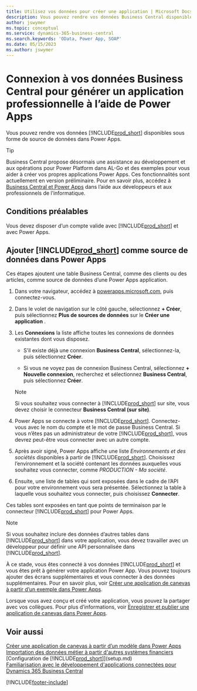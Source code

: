 ```yaml
---
title: Utilisez vos données pour créer une application | Microsoft Docs
description: Vous pouvez rendre vos données Business Central disponibles sous forme de source de données et spécifier une URL OData de vos services Web pour générer une application métier à l’aide de Power Apps.
author: jswymer
ms.topic: conceptual
ms.service: dynamics-365-business-central
ms.search.keywords: 'OData, Power App, SOAP'
ms.date: 05/15/2023
ms.author: jswymer
---
```

# Connexion à vos données Business Central pour générer un application professionnelle à l’aide de Power Apps

Vous pouvez rendre vos données [!INCLUDE[prod_short](includes/prod_short.md)] disponibles sous forme de source de données dans Power Apps.  

> [!TIP]  
> Business Central propose désormais une assistance au développement et aux opérations pour Power Platform dans AL-Go et des exemples pour vous aider à créer vos propres applications Power Apps. Ces fonctionnalités sont actuellement en version préliminaire. Pour en savoir plus, accédez à [Business Central et Power Apps](/dynamics365/business-central/dev-itpro/powerplatform/power-apps-overview) dans l’aide aux développeurs et aux professionnels de l’informatique.

## Conditions préalables

Vous devez disposer d’un compte valide avec [!INCLUDE[prod_short](includes/prod_short.md)] et avec Power Apps.  

## Ajouter [!INCLUDE[prod_short](includes/prod_short.md)] comme source de données dans Power Apps

Ces étapes ajoutent une table Business Central, comme des clients ou des articles, comme source de données d’une Power Apps application.

1. Dans votre navigateur, accédez à [powerapps.microsoft.com](https://powerapps.microsoft.com/), puis connectez-vous.
2. Dans le volet de navigation sur le côté gauche, sélectionnez **+ Créer**, puis sélectionnez **Plus de sources de données** sur le **Créer une application** .
  
   <!-- This step opens Power Apps canavs. On first sign-in, you must specify the country/region.  -->
3. Les **Connexions** la liste affiche toutes les connexions de données existantes dont vous disposez.

   - S’il existe déjà une connexion **Business Central**, sélectionnez-la, puis sélectionnez **Créer**.

   - Si vous ne voyez pas de connexion Business Central, sélectionnez **+ Nouvelle connexion**, recherchez et sélectionnez **Business Central**, puis sélectionnez **Créer**.

   > [!NOTE]
   > Si vous souhaitez vous connecter à [!INCLUDE[prod_short](includes/prod_short.md)] sur site, vous devez choisir le connecteur **Business Central (sur site)**.  
  
4. Power Apps se connecte à votre [!INCLUDE[prod_short](includes/prod_short.md)]. Connectez-vous avec le nom du compte et le mot de passe Business Central. Si vous n’êtes pas un administrateur de votre [!INCLUDE[prod_short](includes/prod_short.md)], vous devrez peut-être vous connecter avec un autre compte.  
5. Après avoir signé, Power Apps affiche une liste *Environnements et des sociétés* disponibles à partir de [!INCLUDE[prod_short](includes/prod_short.md)]. Choisissez l’environnement et la société contenant les données auxquelles vous souhaitez vous connecter, comme *PRODUCTION - Ma société*.  
6. Ensuite, une liste de tables qui sont exposées dans le cadre de l’API pour votre environnement vous sera présentée. Sélectionnez la table à laquelle vous souhaitez vous connecter, puis choisissez **Connecter**.

Ces tables sont exposées en tant que points de terminaison par le connecteur [!INCLUDE[prod_short](includes/prod_short.md)] pour Power Apps.  

> [!NOTE]
> Si vous souhaitez inclure des données d’autres tables dans [!INCLUDE[prod_short](includes/prod_short.md)] dans votre application, vous devez travailler avec un développeur pour définir une API personnalisée dans [!INCLUDE[prod_short](includes/prod_short.md)].  

À ce stade, vous êtes connecté à vos données [!INCLUDE[prod_short](includes/prod_short.md)] et vous êtes prêt à générer votre application Power App. Vous pouvez toujours ajouter des écrans supplémentaires et vous connecter à des données supplémentaires. Pour en savoir plus, voir [Créer une application de canevas à partir d’un exemple dans Power Apps](/powerapps/maker/canvas-apps/open-and-run-a-sample-app).  

Lorsque vous avez conçu et créé votre application, vous pouvez la partager avec vos collègues. Pour plus d’informations, voir [Enregistrer et publier une application de canevas dans Power Apps](/powerapps/maker/canvas-apps/save-publish-app).  

<!--
## Sample apps to get started

As a preview version, Business Central offers several sample apps that you can use as a starting point for building your own apps that use Business Central data. These sample apps are available in the [Business Central Demos](https://github.com/BusinessCentralDemos) repo on GitHub. For a quick overview on the apps, go to [Power Apps samples for Business Central](/dynamics365/business-central/dev-itpro/powerplatform/power-apps-samples).

## Develop and maintain apps application lifecycle management

As an app developer, you may already be familiar with Business Central AL-Go. AL-Go is set of tools on GiHub that enables you to maintain professional DevOps processes for your Business Central AL projects. AL-Go supports source control and activities, like building, testing, and deploying. As a preview, Business Central now offers an Al-Go version that supports for Power Platform solutions. The preview, for example, includes workflows that let you push and pull Power Platfrom changes to and from enviroments. You can access the tools at [https://github.com/BusinessCentralDemos/AL-Go-PTE](https://github.com/BusinessCentralDemos/AL-Go-PTE). For more information, see [Application lifecycle management for Power Apps in Business Central](/dynamics365/business-central/dev-itpro/powerplatform/power-apps-alm).-->

## Voir aussi

[Créer une application de canevas à partir d’un modèle dans Power Apps](/powerapps/maker/canvas-apps/get-started-test-drive)  
[Importation des données métier à partir d'autres systèmes financiers](across-import-data-configuration-packages.md)  
[Configuration de [!INCLUDE[prod_short](includes/prod_short.md)]](setup.md)  
[Familiarisation avec le développement d'applications connectées pour Dynamics 365 Business Central](/dynamics365/business-central/dev-itpro/developer/devenv-develop-connect-apps)  

[!INCLUDE[footer-include](includes/footer-banner.md)]
